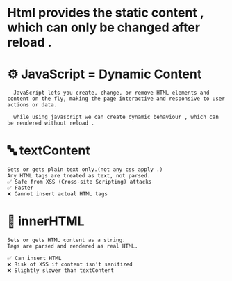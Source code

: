 # Html provides the static content , which can only be changed after reload .

# ⚙️ JavaScript = Dynamic Content
      JavaScript lets you create, change, or remove HTML elements and content on the fly, making the page interactive and responsive to user actions or data.

      while using javascript we can create dynamic behaviour , which can be rendered without reload .

#   🔤 textContent
    Sets or gets plain text only.(not any css apply .)
    Any HTML tags are treated as text, not parsed.
    ✅ Safe from XSS (Cross-site Scripting) attacks
    ✅ Faster
    ❌ Cannot insert actual HTML tags


#   🧱 innerHTML
    Sets or gets HTML content as a string.
    Tags are parsed and rendered as real HTML.  

    ✅ Can insert HTML
    ❌ Risk of XSS if content isn't sanitized
    ❌ Slightly slower than textContent  

